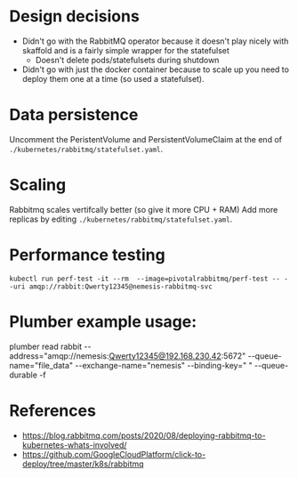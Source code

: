 # Design decisions

* Didn't go with the RabbitMQ operator because it doesn't play nicely with skaffold and is a fairly simple wrapper for the statefulset
  * Doesn't delete pods/statefulsets during shutdown
* Didn't go with just the docker container because to scale up you need to deploy them one at a time (so used a statefulset).

# Data persistence

Uncomment the PeristentVolume and PersistentVolumeClaim at the end of `./kubernetes/rabbitmq/statefulset.yaml`.

# Scaling

Rabbitmq scales vertifcally better (so give it more CPU + RAM)
Add more replicas by editing `./kubernetes/rabbitmq/statefulset.yaml`.

# Performance testing

```
kubectl run perf-test -it --rm  --image=pivotalrabbitmq/perf-test -- --uri amqp://rabbit:Qwerty12345@nemesis-rabbitmq-svc
```

# Plumber example usage:

plumber read rabbit --address="amqp://nemesis:Qwerty12345@192.168.230.42:5672" --queue-name="file_data" --exchange-name="nemesis" --binding-key=" "  --queue-durable -f

# References

* https://blog.rabbitmq.com/posts/2020/08/deploying-rabbitmq-to-kubernetes-whats-involved/
* https://github.com/GoogleCloudPlatform/click-to-deploy/tree/master/k8s/rabbitmq
